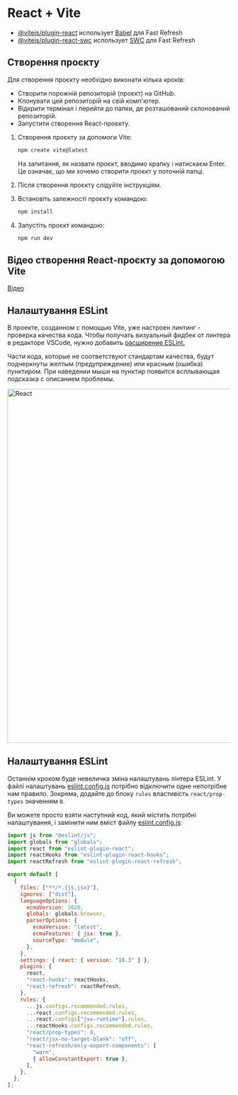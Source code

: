 # React + Vite

- [@vitejs/plugin-react](https://github.com/vitejs/vite-plugin-react/blob/main/packages/plugin-react/README.md) использует [Babel](https://babeljs.io/) для Fast Refresh
- [@vitejs/plugin-react-swc](https://github.com/vitejs/vite-plugin-react-swc) использует [SWC](https://swc.rs/) для Fast Refresh

## Створення проєкту

  Для створення проєкту необхідно виконати кілька кроків:

- Створити порожній репозиторій (проєкт) на GitHub.
- Клонувати цей репозиторій на свій комп'ютер.
- Відкрити термінал і перейти до папки, де розташований склонований репозиторій.
- Запустити створення React-проєкту.

1. Створення проєкту за допомоги Vite:

    ```sh
    npm create vite@latest
    ```

    На запитання, як назвати проєкт, вводимо крапку і натискаєм Enter. Це означає, що ми хочемо створити проєкт у поточній папці.

2. Після створення проєкту слідуйте інструкціям.

3. Встановіть залежності проєкту командою:

    ```sh
    npm install
    ```

4. Запустіть проєкт командою:

    ```sh
    npm run dev
    ```

## Відео створення React-проєкту за допомогою Vite

[Відео](https://goitlmsstorage.b-cdn.net/237ad45d-9740-4c02-80c0-77d768eeea4d2024-06-13%2018-11-36.mp4)

## Налаштування ESLint

В проекте, созданном с помощью Vite, уже настроен линтинг - проверка качества кода. Чтобы получать визуальный фидбек от линтера в редакторе VSCode, нужно добавить [расширение ESLint.](https://marketplace.visualstudio.com/items?itemName=dbaeumer.vscode-eslint)

Части кода, которые не соответствуют стандартам качества, будут подчеркнуты желтым (предупреждение) или красным (ошибка) пунктиром. При наведении мыши на пунктир появится всплывающая подсказка с описанием проблемы.

<img src = "https://s3.eu-north-1.amazonaws.com/lms.goit.files/fef7f6ac-0af6-43e7-a503-d0f14dd2370fScreenshot%202024-01-08%20at%2015.50.03.png" alt ="React" width =800px/>

## Налаштування ESLint

Останнім кроком буде невеличка зміна налаштувань лінтера ESLint. У файлі налаштувань [eslint.config.js]() потрібно відключити одне непотрібне нам правило. Зокрема, додайте до блоку `rules` властивість `react/prop-types` значенням `0`.

Ви можете просто взяти наступний код, який містить потрібні налаштування, і замінити ним вміст файлу [eslint.config.js]():

```javascript
import js from "@eslint/js";
import globals from "globals";
import react from "eslint-plugin-react";
import reactHooks from "eslint-plugin-react-hooks";
import reactRefresh from "eslint-plugin-react-refresh";

export default [
  {
    files: ["**/*.{js,jsx}"],
    ignores: ["dist"],
    languageOptions: {
      ecmaVersion: 2020,
      globals: globals.browser,
      parserOptions: {
        ecmaVersion: "latest",
        ecmaFeatures: { jsx: true },
        sourceType: "module",
      },
    },
    settings: { react: { version: "18.3" } },
    plugins: {
      react,
      "react-hooks": reactHooks,
      "react-refresh": reactRefresh,
    },
    rules: {
      ...js.configs.recommended.rules,
      ...react.configs.recommended.rules,
      ...react.configs["jsx-runtime"].rules,
      ...reactHooks.configs.recommended.rules,
      "react/prop-types": 0,
      "react/jsx-no-target-blank": "off",
      "react-refresh/only-export-components": [
        "warn",
        { allowConstantExport: true },
      ],
    },
  },
];
